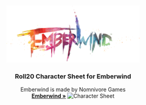 <br />
<div align="center">
  <img src="https://raw.githubusercontent.com/Roll20/roll20-character-sheets/master/Emberwind/images/emberwind-logo-color.png" alt="Logo" width="350">
  <h3 align="center">Roll20 Character Sheet for Emberwind</h3>
  <p align="center">
    Emberwind is made by Nomnivore Games
    <br />
    <a href="https://www.emberwindgame.com/"><strong>Emberwind »</strong></a>
    <img src="https://raw.githubusercontent.com/lexibrown/roll20-character-sheets/master/Emberwind/emberwind.png" alt="Character Sheet">
    <br />
  </p>
</div>
